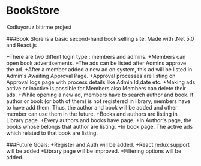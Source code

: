 # BookStore
Kodluyoruz bitirme projesi

                


###Book Store is a basic second-hand book selling site. Made with .Net 5.0 and React.js

+There are two diffent login type : members and admins.
+Members can open book advertisements. 
+The ads can be listed after Admins approve the ad.
+After a member added a new ad on system, this ad will be listed in Admin's Awaiting Approval Page. 
+Approval processes are listing on Approval logs page with process details like Admin Id,date etc.
+Making ads active or inactive is possible for Members also Members can delete their ads.
+While opening a new ad, members have to search author and book. 
If author or book (or both of them) is not registered in library, members have to have add them. 
Thus, the author and book will be added and other member can use them in the future.
+Books and authors are listing in Library page.
+Every authors and books have page.
+In Author's page, the books whose belongs that author are listing.
+In book page, The active ads which related to that book are listing.


###Future Goals:
+Register and Auth will be added.
+React redux support will be added
+Library page will be improved.
+Filtering options will be added.
